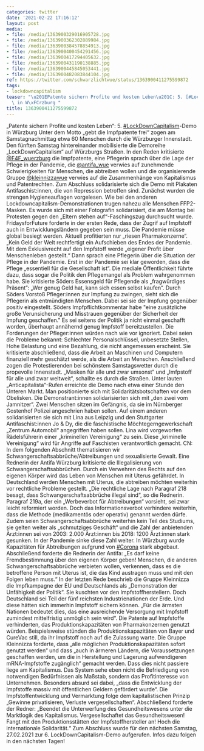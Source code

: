 ```yaml
---
categories: twitter
date: '2021-02-22 17:16:12'
layout: post
media:
- file: /media/1363900329016905728.jpg
- file: /media/1363900362302889984.jpg
- file: /media/1363900384578854913.jpg
- file: /media/1363900400454291456.jpg
- file: /media/1363900417294405632.jpg
- file: /media/1363900431190138885.jpg
- file: /media/1363900445845053441.jpg
- file: /media/1363900482083844104.jpg
ref: https://twitter.com/schwarzlichtwue/status/1363900411275599872
tags:
- lockdowncapitalism
teaser: "\u201EPatente sichern Profite und kosten Leben\u201C: 5. [#LockDownCapitalism](/t/lockdowncapitalism)-Demo\
  \ in W\xFCrzburg "
title: 1363900411275599872
---
```

„Patente sichern Profite und kosten Leben“: 5. [#LockDownCapitalism](/t/lockdowncapitalism)-Demo in Würzburg 
Unter dem Motto „gebt die Impfpatente frei“ zogen am Samstagnachmittag etwa 60 Menschen durch die Würzburger Innenstadt. Den fünften Samstag hintereinander mobilisierte die Demoreihe „LockDownCapitalism“ auf Würzburgs Straßen. 
In den Reden kritisierte [@F4F_wuerzburg](https://twitter.com/F4F_wuerzburg) die Impfpatente, eine Pflegerin sprach über die Lage der Pflege in der Pandemie, die [@antifa_wue](https://twitter.com/antifa_wue) verwies auf zunehmende Schwierigkeiten für Menschen, die abtreiben wollen und die organisierende Gruppe [@kleinnizzawue](https://twitter.com/kleinnizzawue) verwies auf die Zusammenhänge von Kapitalismus und Patentrechten. Zum Abschluss solidarisierte sich die Demo mit Plakaten Antifaschist:innen, die von Repression betroffen sind.
Zunächst wurden die strengen Hygieneauflagen vorgelesen. Wie bei den anderen Lockdowncapitalism-Demonstrationen trugen nahezu alle Menschen FFP2-Masken. Es wurde sich mit einer Fotografin solidarisiert, die am Montag bei Protesten gegen den „Eltern stehen auf“-Faschingszug durchsucht wurde. FridaysforFuture forderte in der ersten Rede, dass der Zugrif auf Impfstoff auch in Entwicklungsländern gegeben sein muss. Die Pandemie müsse global besiegt werden. Aktuell profitierten nur „riesen Pharmakonzerne“.
„Kein Geld der Welt rechtfertigt ein Aufschieben des Endes der Pandemie. Mit dem Exklusivrecht auf den Impfstoff werde „eigener Profit über Menschenleben gestellt.“
Dann sprach eine Pflegerin über die Situation der Pflege in der Pandemie. Erst in der Pandemie sei klar geworden, dass die Pflege „essentiell für die Gesellschaft ist“. Die mediale Öffentlichkeit führte dazu, dass sogar die Politik den Pflegemangel als Problem wahrgenommen habe.
Sie kritisierte Söders Essensgeld für Pflegende als „fragwürdiges Präsent“: „Wer genug Geld hat, kann sich essen selbst kaufen“. Durch Söders Vorstoß Pfleger:innen zur Impfung zu zwingen, sieht sich die Pflegerin als entmündigten Menschen.
Dabei sei sie der Impfung gegenüber positiv eingestellt. Söders Impfpflichtkommentar habe "eine zusätzliche große Verunsicherung und Misstrauen gegenüber der Sicherheit der Impfung geschaffen."
Es sei seitens der Politik ja nicht einmal geschafft worden, überhaupt annähernd genug Impfstoff bereitzustellen. Die Forderungen der Pfleger:innen würden nach wie vor ignoriert. Dabei seien die Probleme bekannt: Schlechter Personalschlüssel, unbesetzte Stellen, Hohe Belastung und eine Bezahlung, die nicht angemessen erscheint. Sie kritisierte abschließend, dass die Arbeit an Maschinen und Computern finanziell mehr geschätzt werde, als die Arbeit an Menschen.
Anschließend zogen die Protestierenden bei schönstem Samstagswetter durch die propevolle Innenstadt. „Masken für alle und zwar umsonst“ und „Imfpstoff für alle und zwar weltweit“, schallte es durch die Straßen.
Unter lauten „Anticapitalista“-Rufen erreichte die Demo nach etwa einer Stunde den Unteren Markt.
Man positionierte sich mit Solidaritätsbotschaften vor dem Obelisken. Die Demonstrant:innen solidarisierten sich mit „den zwei vom Jamnitzer“. Zwei Menschen sitzen im Gefängnis, da sie im Nürnberger Gostenhof Polizei angeschrien haben sollen. 
Auf einem anderen solidarisierten sie sich mit Lina aus Leipzig und den Stuttgarter Antifaschist:innen Jo &amp; Dy, die die faschistische Möchtegerngewerkschaft „Zentrum Automobil“ angegriffen haben sollen.
Lina wird vorgeworfen Rädelsführerin einer „kriminellen Vereinigung“ zu sein. Diese „kriminelle Vereinigung“ wird für Angriffe auf Faschisten verantwortlich gemacht.
CN: In dem folgenden Abschnitt thematisieren wir Schwangerschaftsabbrüche/Abtreibungen und sexualisierte Gewalt.
Eine Rednerin der Antifa Würzburg kritisierte die Illegalisierung von Schwangerschaftsabbrüchen. Durch ein Verwehren des Rechts auf den eigenen Körper wird das Leben von Menschen mit Uterus gefährdet. In Deutschland werden Menschen mit Uterus, die abtreiben möchten weiterhin vor rechtliche Probleme gestellt. „Die rechtliche Lage nach Paragraf 218 besagt, dass Schwangerschaftsabbrüche illegal sind“, so die Rednerin. Paragraf 219a, der ein „Werbeverbot für Abtreibungen“ vorsieht, sei zwar leicht reformiert worden.
Doch das Informationsverbot verhindere weiterhin, dass die Methode (medikamentös oder operativ) genannt werden dürfe. Zudem seien Schwangerschaftsabbrüche weiterhin kein Teil des Studiums, sie gelten weiter als „schmutziges Geschäft“ und die Zahl der anbietenden Ärzt:innen sei von 2003: 2.000 Ärzt:innen bis 2018: 1200 Ärzt:innen stark gesunken. In der Pandemie sinke diese Zahl weiter. In Würzburg wurde Kapazitäten für Abtreibungen aufgrund von [#Corona](/t/corona) stark abgebaut.
Abschließend forderte die Rednerin der Antifa: „Es darf keine Fremdbestimmung über den eigenen Körper geben! Menschen, die anderen Schwangerschaftsabbrüche verbieten wollen, verkennen, dass es die betroffene Person mit Uterus ist, die das Kind austragen muss und mit den Folgen leben muss.“
In der letzten Rede beschrieb die Gruppe Kleinnizza die Impfkampagne der EU und Deutschlands als „Demonstration der Unfähigkeit der Politik“. Sie kuschten vor den Impfstoffherstellern. Doch Deutschland sei Teil der fünf reichsten Industrienationen der Erde.
Und diese hätten sich immerhin Impfstoff sichern können. „Für die ärmsten Nationen bedeutet dies, das eine ausreichende Versorgung mit Impfstoff zumindest mittelfristig unmöglich sein wird“. Die Patente auf Impfstoffe verhinderten, das Produktionskapazitäten von Pharmakonzernen genutzt würden. Beispielsweise stünden die Produktionskapazitäten von Bayer und CureVac still, da ihr Impfstoff noch auf die Zulassung warte. Die Gruppe Kleinnizza forderte, dass „alle möglichen Produktionskapazitäten sofort genutzt werden“ und dass „auch in ärmeren Ländern, die
Voraussetzungen geschaffen werden, um die in Herstellung und Lagerung aufwendigeren mRNA-Impfstoffe zugänglich“ gemacht werden. Dass dies nicht passiere liege am Kapitalismus.
Das System sehe eben nicht die Befriedigung von notwendigen Bedürfnissen als Maßstab, sondern das Profitinteresse von Unternehmen.
Besonders absurd sei dabei, „dass die Entwicklung der Impfstoffe massiv mit öffentlichen Geldern gefördert wurde“. Die Impfstoffentwicklung und Vermarktung folge dem kapitalistischen Prinzip „Gewinne privatisieren, Verluste vergesellschaften“.
Abschließend forderte der Redner: „Beendet die Unterwerfung des Gesundheitswesens unter die Marktlogik des Kapitalismus. Vergesellschaftet das Gesundheitswesen! Fangt mit den Produktionsstätten der Impfstoffhersteller an! Hoch die internationale Solidarität.“
Zum Abschluss wurde für den nächsten Samstag, 27.02.2021 zur 6. LockDownCapitalism-Demo aufgerufen. Infos dazu folgen in den nächsten Tagen!